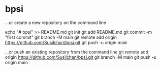 # bpsi

…or create a new repository on the command line


echo "# bpsi" >> README.md
git init
git add README.md
git commit -m "first commit"
git branch -M main
git remote add origin https://github.com/Susilchan/bpsi.git
git push -u origin main


…or push an existing repository from the command line
git remote add origin https://github.com/Susilchan/bpsi.git
git branch -M main
git push -u origin main
